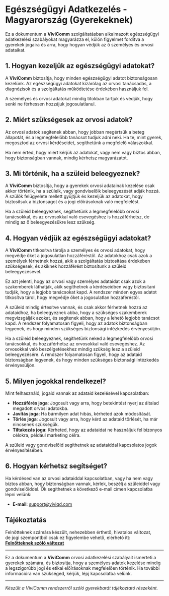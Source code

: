 # Egészségügyi Adatkezelés - Magyarország (Gyerekeknek)

Ez a dokumentum a **ViviComm** szolgáltatásban alkalmazott egészségügyi adatkezelési szabályokat magyarázza el, külön figyelmet fordítva a gyerekek jogaira és arra, hogy hogyan védjük az ő személyes és orvosi adataikat.

## 1. Hogyan kezeljük az egészségügyi adatokat?

A **ViviComm** biztosítja, hogy minden egészségügyi adatot biztonságosan kezelünk. Az egészségügyi adatokat kizárólag az orvosi tanácsadás, a diagnózisok és a szolgáltatás működtetése érdekében használjuk fel.

A személyes és orvosi adatokat mindig titokban tartjuk és védjük, hogy senki ne férhessen hozzájuk jogosulatlanul.

## 2. Miért szükségesek az orvosi adatok?

Az orvosi adatok segítenek abban, hogy jobban megértsük a beteg állapotát, és a legmegfelelőbb tanácsot tudjuk adni neki. Ha te, mint gyerek, megosztod az orvosi kérdéseidet, segíthetünk a megfelelő válaszokkal.

Ha nem érted, hogy miért kérjük az adatokat, vagy nem vagy biztos abban, hogy biztonságban vannak, mindig kérhetsz magyarázatot.

## 3. Mi történik, ha a szüleid beleegyeznek?

A **ViviComm** biztosítja, hogy a gyerekek orvosi adatainak kezelése csak akkor történik, ha a szüleik, vagy gondviselőik beleegyezését adják hozzá. A szülők felügyelete mellett gyűjtjük és kezeljük az adatokat, hogy biztosítsuk a biztonságot és a jogi előírásoknak való megfelelést.

Ha a szüleid beleegyeznek, segíthetünk a legmegfelelőbb orvosi tanácsokkal, és az orvosokkal való csevegéshez is hozzáférhetsz, de mindig az ő beleegyezésükre lesz szükség.

## 4. Hogyan védjük az egészségügyi adatokat?

A **ViviComm** titkosítva tárolja a személyes és orvosi adatokat, hogy megvédje őket a jogosulatlan hozzáféréstől. Az adatokhoz csak azok a személyek férhetnek hozzá, akik a szolgáltatás biztosítása érdekében szükségesek, és akiknek hozzáférést biztosítunk a szüleid beleegyezésével.

Ez azt jelenti, hogy az orvosi vagy személyes adataidat csak azok a szakemberek láthatják, akik segíthetnek a kérdéseidben vagy biztosítani tudják, hogy a legjobb tanácsokat kapd. A rendszer minden egyes adatot titkosítva tárol, hogy megvédje őket a jogosulatlan hozzáféréstől.

A szüleid mindig értesítve vannak, és csak akkor férhetnek hozzá az adataidhoz, ha beleegyeznek abba, hogy a szükséges szakemberek megvizsgálják azokat, és segítenek abban, hogy a lehető legjobb tanácsot kapd. A rendszer folyamatosan figyeli, hogy az adatok biztonságban legyenek, és hogy minden szükséges biztonsági intézkedés érvényesüljön.

Ha a szüleid beleegyeznek, segíthetünk neked a legmegfelelőbb orvosi tanácsokkal, és hozzáférhetsz az orvosokkal való csevegéshez. Az orvosokkal való beszélgetésekhez mindig szükség lesz a szüleid beleegyezésére. A rendszer folyamatosan figyeli, hogy az adataid biztonságban legyenek, és hogy minden szükséges biztonsági intézkedés érvényesüljön.

## 5. Milyen jogokkal rendelkezel?

Mint felhasználó, jogaid vannak az adataid kezelésével kapcsolatban:

- **Hozzáférés joga**: Jogosult vagy arra, hogy betekintést nyerj az általad megadott orvosi adatokba.
- **Javítás joga**: Ha bármilyen adat hibás, kérheted azok módosítását.
- **Törlés joga**: Jogosult vagy arra, hogy kérd az adataid törlését, ha már nincsenek szükségük.
- **Tiltakozás joga**: Kérheted, hogy az adataidat ne használjuk fel bizonyos célokra, például marketing célra.

A szüleid vagy gondviselőid segíthetnek az adataiddal kapcsolatos jogok érvényesítésében.

## 6. Hogyan kérhetsz segítséget?

Ha kérdésed van az orvosi adataiddal kapcsolatban, vagy ha nem vagy biztos abban, hogy biztonságban vannak, kérlek, beszélj a szüleiddel vagy gondviselőiddel. Ők segíthetnek a következő e-mail címen kapcsolatba lépni velünk:

- **E-mail**: [support@viviqd.com](mailto:support@viviqd.com)

## Tájékoztatás

Felnőtteknek számára készült, nehezebben érthető, hivatalos változat,<br/> de jogi szempontból csak ez figyelembe vehető, elérhető itt:  
[**Felnőtteknek szóló változat**](../adult/healthcare-compliance-hungary.md)

---

Ez a dokumentum a **ViviComm** orvosi adatkezelési szabályait ismerteti a gyerekek számára, és biztosítja, hogy a személyes adatok kezelése mindig a legszigorúbb jogi és etikai előírásoknak megfelelően történik. Ha további információra van szükséged, kérjük, lépj kapcsolatba velünk.

---

*Készült a ViviComm rendszerről szóló gyerekbarát tájékoztató részeként.*